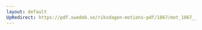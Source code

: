 ```yaml
---
layout: default
UpRedirect: https://pdf.swedeb.se/riksdagen-motions-pdf/1867/mot_1867__ak__00048/mot_1867__ak__00048_002.pdf
---
```


